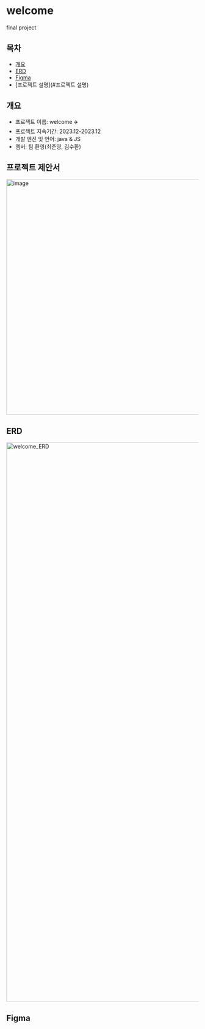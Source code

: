 # welcome
final project

## 목차
  - [개요](#개요)
  - [ERD](#ERD)
  - [Figma](#Figma)
  - [프로젝트 설명](#프로젝트 설명)
    
## 개요
- 프로젝트 이름: welcome ✈️
- 프로젝트 지속기간: 2023.12-2023.12
- 개발 엔진 및 언어: java & JS 
- 멤버: 팀 환영(최준영, 김수환)

## 프로젝트 제안서
<img width="618" alt="image" src="https://github.com/junyoung-choe/welcome/assets/83858869/cc6c4fec-8b6e-4daa-b432-89befca7cc95">


## ERD

<img width="1467" alt="welcome_ERD" src="https://github.com/junyoung-choe/welcome/assets/83858869/d992b68e-2288-45bf-ad08-e5ff8b8d67a5">

## Figma
